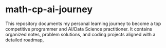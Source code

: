 # math-cp-ai-journey
This repository documents my personal learning journey to become a top competitive programmer and AI/Data Science practitioner. It contains organized notes, problem solutions, and coding projects aligned with a detailed roadmap,
